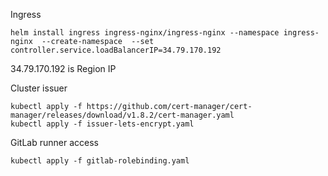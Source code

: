 Ingress 

```agsl
helm install ingress ingress-nginx/ingress-nginx --namespace ingress-nginx  --create-namespace  --set controller.service.loadBalancerIP=34.79.170.192
```
34.79.170.192 is Region IP

Cluster issuer
```agsl
kubectl apply -f https://github.com/cert-manager/cert-manager/releases/download/v1.8.2/cert-manager.yaml
kubectl apply -f issuer-lets-encrypt.yaml
```

GitLab runner access
```
kubectl apply -f gitlab-rolebinding.yaml
```